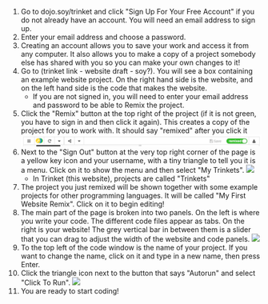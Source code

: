 1. Go to dojo.soy/trinket and click "Sign Up For Your Free Account" if you do not already have an account. You will need an email address to sign up. 
2. Enter your email address and choose a password.
3. Creating an account allows you to save your work and access it from any computer. It also allows you to make a copy of a project somebody else has shared with you so you can make your own changes to it!
4. Go to \(trinket link - website draft - soy?\). You will see a box containing an example website project. On the right hand side is the website, and on the left hand side is the code that makes the website.
   * If you are not signed in, you will need to enter your email address and password to be able to Remix the project.
5. Click the "Remix" button at the top right of the project (if it is not green, you have to sign in and then click it again). This creates a copy of the project for you to work with. It should say "remixed" after you click it ![](/assets/remixedWide.png)
6. Next to the "Sign Out" button at the very top right corner of the page is a yellow key icon and your username, with a tiny triangle to tell you it is a menu. Click on it to show the menu and then select "My Trinkets". ![](/assets/MyTrinketsMenuWide.png)
   * In Trinket \(this website\), projects are called "Trinkets"
7. The project you just remixed will be shown together with some example projects for other programming languages. It will be called "My First Website Remix". Click on it to begin editing!
8. The main part of the page is broken into two panels. On the left is where you write your code. The different code files appear as tabs. On the right is your website! The grey vertical bar in between them is a slider that you can drag to adjust the width of the website and code panels. ![](/assets/TrinketProjectEditingShorter.png)
9. To the top left of the code window is the name of your project. If you want to change the name, click on it and type in a new name, then press Enter.
10. Click the triangle icon next to the  button that says "Autorun" and select "Click To Run". ![](/assets/ClickToRunWide.png)
10. You are ready to start coding!



